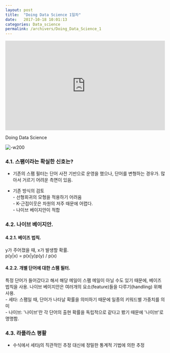 ```yaml
---
layout: post
title:  "Doing Data Science 1일차"
date:   2017-10-18 10:01:13
categories: Data_science
permalink: /archivers/Doing_Data_Science_1
---
```


<iframe width="500" height="281" src="https://www.youtube.com/embed/QrGjN0FlU9Y" frameborder="0" gesture="media" allowfullscreen></iframe>

Doing Data Science  

![-w200](https://lh3.googleusercontent.com/-ElM2HNuppLU/We72KU1GLzI/AAAAAAABAMA/ROBa8Xka4UwuFuWRY5X7XsXgMCLqRQDuACHMYCw/I/15088321631027.jpg)

### 4.1. 스팸이라는 확실한 신호는?   
  - 기존의 스팸 필터는 단어 사전 기반으로 운영을 했으나, 단어를 변형하는 경우가. 많아서 거르기 어려운 측면이 있음.
 
  - 기존 방식의 검토   
	    - 선형회귀의 모형을 적용하기 어려움  
	    - K-근접이웃은 차원의 저주 때문에 어렵다.   
	    - 나이브 베이지안이 적합

### 4.2. 나이브 베이지안. 
#### 4.2.1. 베이즈 법칙.  
   y가 주어졌을 때, x가 발생할 확률.  
	p(y|x) = p(x|y)p(y) / p(x) 

#### 4.2.2. 개별 단어에 대한 스팸 필터.  
  특정 단어가 들어갔다고 해서 해당 메일이 스팸 메일이 아닐 수도 있기 때문에, 베이즈 법칙을 사용. 나이브 베이지안은 여러개의 요소(feature)들을 다루기(handling) 위해 사용.  
	  - 세타: 스팸일 때, 단어가 나타날 확률을 의미하기 때문에 일종의 키워드별 가중치를 의미  
	  - 나이브: '나이브'란 각 단어의 출현 확률을 독립적으로 같다고 봤기 때문에 '나이브'로 명명함. 

### 4.3. 라플라스 평활 
  - 수식에서 세타j의 직관적인 추정 대신에 정밀한 통계적 기법에 의한 추정

